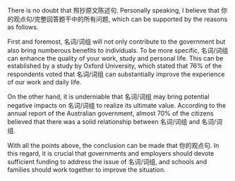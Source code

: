 There is no doubt that 照抄原文陈述句. Personally speaking, I believe that 你的观点句/完整回答题干中的所有问题, which can be supported by the reasons as follows.

First and foremost, 名词/词组 will not only contribute to the government but also bring numberous benefits to individuals. To be more specific, 名词/词组 can enhance the quality of your work, study and personal life. This can be established by a study by Oxford University, which stated that 76% of the respondents voted that 名词/词组 can substantially improve the experience of our work and daily life.

On the other hand, it is underniable that 名词/词组 may bring potential negative impacts on 名词/词组 to realize its ultimate value. According to the annual report of the Australian government, almost 70% of the citizens believed that there was a solid relationship between 名词/词组 and 名词/词组.

With all the points above, the conclusion can be made that 你的观点句. In this regard, it is crucial that governments and employers should devote sufficient funding to address the issue of 名词/词组, and schools and families should work together to improve the situation.